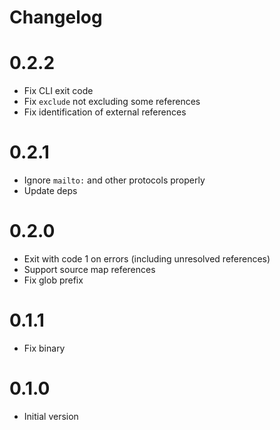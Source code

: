# Changelog

# 0.2.2

- Fix CLI exit code
- Fix `exclude` not excluding some references
- Fix identification of external references

# 0.2.1

- Ignore `mailto:` and other protocols properly
- Update deps

# 0.2.0

- Exit with code 1 on errors (including unresolved references)
- Support source map references
- Fix glob prefix

# 0.1.1

- Fix binary

# 0.1.0

- Initial version
